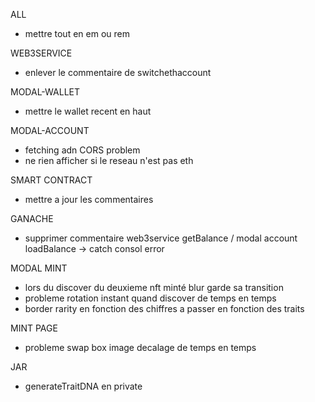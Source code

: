 ALL
- mettre tout en em ou rem

WEB3SERVICE
- enlever le commentaire de switchethaccount

MODAL-WALLET
- mettre le wallet recent en haut

MODAL-ACCOUNT
- fetching adn CORS problem
- ne rien afficher si le reseau n'est pas eth

SMART CONTRACT
- mettre a jour les commentaires




GANACHE
- supprimer commentaire web3service getBalance / modal account loadBalance -> catch consol error

MODAL MINT
- lors du discover du deuxieme nft minté blur garde sa transition
- probleme rotation instant quand discover de temps en temps
- border rarity en fonction des chiffres a passer en fonction des traits


MINT PAGE
- probleme swap box image decalage de temps en temps


JAR 
- generateTraitDNA en private